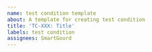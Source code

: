 ```yaml
---
name: test condition template
about: A template for creating test condition
title: 'TC-XXX: Title'
labels: test condition
assignees: SmartGourd
---
```

